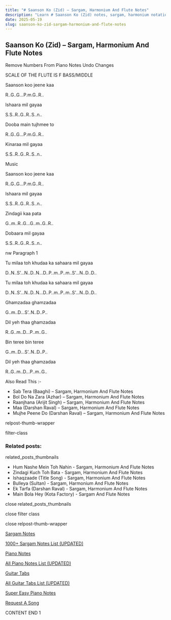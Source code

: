 ```yaml
---
title: "# Saanson Ko (Zid) – Sargam, Harmonium And Flute Notes"
description: "Learn # Saanson Ko (Zid) notes, sargam, harmonium notations and flute notes. Easy step-by-step tutorial for beginners."
date: 2025-05-19
slug: saanson-ko-zid-sargam-harmonium-and-flute-notes
---
```


## Saanson Ko (Zid) – Sargam, Harmonium And Flute Notes

Remove Numbers From Piano Notes
Undo Changes

SCALE OF THE FLUTE IS F BASS/MIDDLE

Saanson koo jeene kaa

R..G..G…P.m.G..R..

Ishaara mil gayaa

S.S..R..G..R..S..n..

Dooba main tujhmee to

R..G..G…P.m.G..R..

Kinaraa mil gayaa

S.S..R..G..R..S..n..

Music

Saanson koo jeene kaa

R..G..G…P.m.G..R..

Ishaara mil gayaa

S.S..R..G..R..S..n..

Zindagii kaa pata

G..m..R..G…G..m..G..R..

Dobaara mil gayaa

S.S..R..G..R..S..n..

nw Paragraph 1

Tu milaa toh khudaa ka sahaara mil gayaa

D..N..S’…N..D..N…D..P..m..P..m..S’…N..D..D..

Tu milaa toh khudaa ka sahaara mil gayaa

D..N..S’…N..D..N…D..P..m..P..m..S’…N..D..D..

Ghamzadaa ghamzadaa

G..m..D…S’..N..D..P..

Dil yeh thaa ghamzadaa

R..G..m..D…P..m..G..

Bin teree bin teree

G..m..D…S’..N..D..P..

Dil yeh thaa ghamzadaa

R..G..m..D…P..m..G..

Also Read This :-

* Sab Tera (Baaghi) – Sargam, Harmonium And Flute Notes
* Bol Do Na Zara (Azhar) – Sargam, Harmonium And Flute Notes
* Raanjhana (Arijit Singh) – Sargam, Harmonium And Flute Notes
* Maa (Darshan Raval) – Sargam, Harmonium And Flute Notes
* Mujhe Peene Do (Darshan Raval) – Sargam, Harmonium And Flute Notes

relpost-thumb-wrapper

filter-class

### Related posts:

related_posts_thumbnails

* Hum Nashe Mein Toh Nahin - Sargam, Harmonium And Flute Notes
* Zindagi Kuch Toh Bata - Sargam, Harmonium And Flute Notes
* Ishaqzaade (Title Song) - Sargam, Harmonium And Flute Notes
* Bulleya (Sultan) - Sargam, Harmonium And Flute Notes
* Ek Tarfa (Darshan Raval) - Sargam, Harmonium And Flute Notes
* Main Bola Hey (Kota Factory) - Sargam And Flute Notes

close related_posts_thumbnails

close filter class

close relpost-thumb-wrapper

[Sargam Notes](/sargam-notes.html)

[1000+ Sargam Notes List (UPDATED)](/all-songs-list-sargam-notes.html)

[Piano Notes](/piano-notes.html)

[All Piano Notes List (UPDATED)](/all-songs-list-piano-notes.html)

[Guitar Tabs](/guitar-tabs.html)

[All Guitar Tabs List (UPDATED)](/all-songs-list-guitar-tabs.html)

[Super Easy Piano Notes](https://studywall.in/)

[Request A Song](/request-a-song.html)

CONTENT END 1

